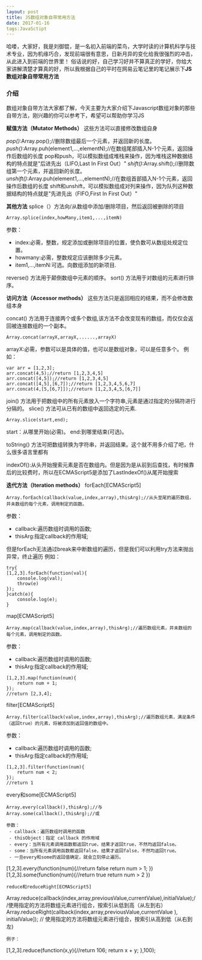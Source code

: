 ```yaml
---
layout: post
title: JS数组对象自带常用方法
date: 2017-01-16 
tags:JavaSctipt  
---
```


哈喽，大家好，我是刘御锟，是一名初入前端的菜鸟，大学时读的计算机科学与技术专业，因为机缘巧合，发现前端很有意思，日新月异的变化给我很强烈的冲击，从此进入到前端的世界里！
俗话说的好，自己学习好并不算真正的学好，你给大家讲解清楚才算真的好，所以我根据自己的平时在网易云笔记里的笔记展示下**JS数组对象自带常用方法**

### 介绍

数组对象自带方法大家都了解，今天主要为大家介绍下Javascript数组对象的那些自带方法，刚兴趣的你可以参考下，希望可以帮助你学习JS

**赋值方法（Mutator Methods）**
这些方法可以直接修改数组自身

*pop()*:Array.pop();//删除数组最后一个元素，并返回新的长度。
*push()*:Array.puh(element1,...,elementN);//在数组尾部插入N-1个元素，返回操作后数组的长度
pop和push，可以模拟数组成堆栈来操作，因为堆栈这种数据结构的特点就是"后进先出（LIFO,Last In First Out）"
*shift()*:Array.shift();//删除数组第一个元素，并返回新的长度。
*unshift()*:Array.puh(element1,...,elementN);//在数组首部插入N-1个元素，返回操作后数组的长度
shift和unshift，可以模拟数组成对列来操作，因为队列这种数据结构的特点就是"先进先出（FIFO,First In First Out）"

**其他方法**
splice（）方法向/从数组中添加/删除项目，然后返回被删除的项目
```
Array.splice(index,howMany,item1,...,itemN)
```
参数：
 - index:必需，整数，规定添加或删除项目的位置，使负数可从数组处规定位置。
 - howmany:必需，整数规定应该删除多少元素。
 - item1,...,itemN:可选。向数组添加的新项目.

reverse() 方法用于颠倒数组中元素的顺序。
sort() 方法用于对数组的元素进行排序。

**访问方法（Accessor methods）**
这些方法只是返回相应的结果，而不会修改数组本身

concat() 方法用于连接两个或多个数组,该方法不会改变现有的数组，而仅仅会返回被连接数组的一个副本。
```
Array.concat(arrayX,arrayX,......,arrayX)
```
arrayX:必需，参数可以是具体的值，也可以是数组对象，可以是任意多个。
例如：
```
var arr = [1,2,3];
arr.concat(4,5);//return [1,2,3,4,5]
arr.concat([4,5]);//return [1,2,3,4,5]
arr.concat([4,5],[6,7]);//return [1,2,3,4,5,6,7]
arr.concat(4,[5,[6,7]]);//return [1,2,3,4,5,[6,7]]
```

join() 方法用于把数组中的所有元素放入一个字符串,元素是通过指定的分隔符进行分隔的。
slice() 方法可从已有的数组中返回选定的元素.
```
Array.slice(start,end);
```
start：从哪里开始(必需)。
end:到哪里结束(可选)。

toString() 方法可把数组转换为字符串，并返回结果。这个就不用多介绍了吧，什么很多语言里都有

indexOf():从头开始搜索元素是否在数组内。但是因为是从前到后查找，有时候靠后的比较费时，所以在ECMAScript5是添加了LastIndexOf()从尾开始搜索

**迭代方法（Iteration methods）**
forEach[ECMAScript5]
```
Array.forEach(callback(value,index,array),thisArg);//从头至尾的遍历数组，并未数组的每个元素，调用制定的函数。
```
参数：
 - callback:遍历数组时调用的函数;
 - thisArg:指定callback的作用域;

但是forEach无法通过break来中断数组的遍历，但是我们可以利用try方法来抛出异常，终止遍历
例如：
```
try{
[1,2,3].forEach(function(val){
	console.log(val);
	throw(e)
});
}catch(e){
	console.log(e);
}
```

map[ECMAScript5]
```
Array.map(callback(value,index,array),thisArg);//遍历数组元素，并未数组的每个元素，调用制定的函数。
```
参数：
 - callback:遍历数组时调用的函数;
 - thisArg:指定callback的作用域;

```
[1,2,3].map(function(num){
	return num + 1;
});
//return [2,3,4];
```
filter[ECMAScript5]
```
Array.filter(callback(value,index,array),thisArg);//遍历数组元素，满足条件（返回true）的元素，将被添加到返回值的数组中。
```
参数：
 - callback:遍历数组时调用的函数;
 - thisArg:指定callback的作用域;
```
[1,2,3].filter(function(num){
	return num < 2; 
});
//return 1
```
every和some[ECMAScript5]
```
Array.every(callback(),thisArg);//与
Array.some(callback(),thisArg);//或

参数： 
 - callback：遍历数组时调用的函数 
 - thisObject：指定 callback 的作用域 
 - every：当所有元素调用函数都返回true，结果才返回true，不然均返回false。 
 - some：当所有元素调用函数都返回false，结果才返回false，不然均返回true。 
 - 一旦every和some的返回值确定，就会立刻停止遍历。 

```
[1,2,3].every(function(num){//return false
return num > 1;
})
[1,2,3].some(function(num){//return true
return num > 2
})
```
reduce和reduceRight[ECMAScript5] 
```
Array.reduce(callback(index,array,previousValue,currentValue),initialValue);//使用指定的方法将数组元素进行组合，按索引从低到高（从左到右） 
Array.reduceRight(callback(index,array,previousValue,currentValue ), initialValue]); // 使用指定的方法将数组元素进行组合，按索引从高到低（从右到左)
```
例子：
```
[1,2,3].reduce(function(x,y){//return 106;
	return x + y; 
},100);
```
